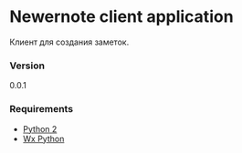 # Newernote client application
Клиент для создания заметок.
### Version
0.0.1
### Requirements
* [Python 2]
* [Wx Python]

[Python 2]: https://www.python.org/
[Wx Python]: http://www.wxpython.org/